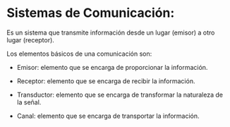 # Sistemas de Comunicación:

Es un sistema que transmite información desde un lugar (emisor) a otro lugar (receptor).

Los elementos básicos de una comunicación son:

- Emisor: elemento que se encarga de proporcionar la información.
  
- Receptor: elemento que se encarga de recibir la información.
  
- Transductor: elemento que se encarga de transformar la naturaleza de la señal.
  
- Canal: elemento que se encarga de transportar la información.
